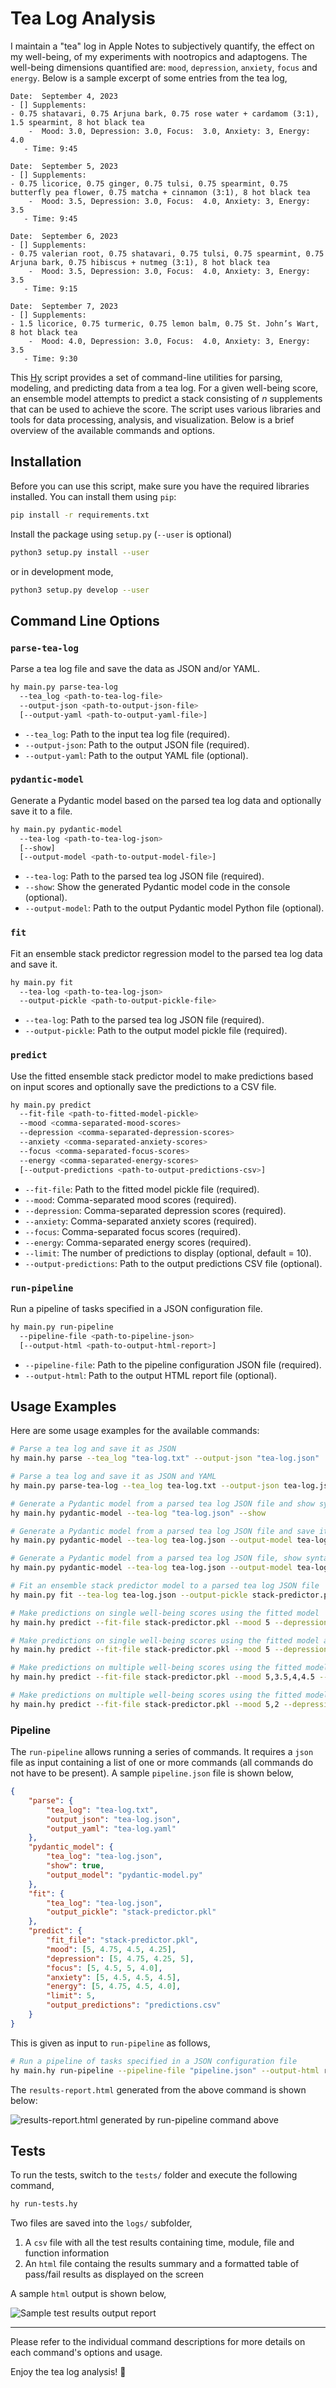 # Tea Log Analysis

I maintain a "tea" log in Apple Notes to subjectively quantify, the effect on my well-being, of my experiments with nootropics and adaptogens. The well-being dimensions quantified are: `mood`, `depression`, `anxiety`, `focus` and `energy`. Below is a sample excerpt of some entries from the tea log,

```
Date:  September 4, 2023
- [] Supplements:
- 0.75 shatavari, 0.75 Arjuna bark, 0.75 rose water + cardamom (3:1), 1.5 spearmint, 8 hot black tea
    -  Mood: 3.0, Depression: 3.0, Focus:  3.0, Anxiety: 3, Energy: 4.0
   - Time: 9:45

Date:  September 5, 2023
- [] Supplements:
- 0.75 licorice, 0.75 ginger, 0.75 tulsi, 0.75 spearmint, 0.75 butterfly pea flower, 0.75 matcha + cinnamon (3:1), 8 hot black tea
    -  Mood: 3.5, Depression: 3.0, Focus:  4.0, Anxiety: 3, Energy: 3.5
   - Time: 9:45

Date:  September 6, 2023
- [] Supplements:
- 0.75 valerian root, 0.75 shatavari, 0.75 tulsi, 0.75 spearmint, 0.75 Arjuna bark, 0.75 hibiscus + nutmeg (3:1), 8 hot black tea
    -  Mood: 3.5, Depression: 3.0, Focus:  4.0, Anxiety: 3, Energy: 3.5
   - Time: 9:15

Date:  September 7, 2023
- [] Supplements:
- 1.5 licorice, 0.75 turmeric, 0.75 lemon balm, 0.75 St. John’s Wart, 8 hot black tea
    -  Mood: 4.0, Depression: 3.0, Focus:  4.0, Anxiety: 3, Energy: 3.5
   - Time: 9:30
```

This [Hy](https://github.com/hylang/hy) script provides a set of command-line utilities for parsing, modeling, and predicting data from a tea log. For a given well-being score, an ensemble model attempts to predict a stack consisting of *n* supplements that can be used to achieve the score. The script uses various libraries and tools for data processing, analysis, and visualization. Below is a brief overview of the available commands and options.

## Installation

Before you can use this script, make sure you have the required libraries installed. You can install them using `pip`:

```bash
pip install -r requirements.txt
```

Install the package using ``setup.py`` (``--user`` is optional)

```bash
python3 setup.py install --user
```
or in development mode,

```bash
python3 setup.py develop --user
```

## Command Line Options

### `parse-tea-log`

Parse a tea log file and save the data as JSON and/or YAML.

```bash
hy main.py parse-tea-log
  --tea_log <path-to-tea-log-file>
  --output-json <path-to-output-json-file>
  [--output-yaml <path-to-output-yaml-file>]
```

- `--tea_log`: Path to the input tea log file (required).
- `--output-json`: Path to the output JSON file (required).
- `--output-yaml`: Path to the output YAML file (optional).

### `pydantic-model`

Generate a Pydantic model based on the parsed tea log data and optionally save it to a file.

```bash
hy main.py pydantic-model
  --tea-log <path-to-tea-log-json>
  [--show]
  [--output-model <path-to-output-model-file>]
```

- `--tea-log`: Path to the parsed tea log JSON file (required).
- `--show`: Show the generated Pydantic model code in the console (optional).
- `--output-model`: Path to the output Pydantic model Python file (optional).

### `fit`

Fit an ensemble stack predictor regression model to the parsed tea log data and save it.

```bash
hy main.py fit
  --tea-log <path-to-tea-log-json>
  --output-pickle <path-to-output-pickle-file>
```

- `--tea-log`: Path to the parsed tea log JSON file (required).
- `--output-pickle`: Path to the output model pickle file (required).

### `predict`

Use the fitted ensemble stack predictor model to make predictions based on input scores and optionally save the predictions to a CSV file.

```bash
hy main.py predict
  --fit-file <path-to-fitted-model-pickle>
  --mood <comma-separated-mood-scores>
  --depression <comma-separated-depression-scores>
  --anxiety <comma-separated-anxiety-scores>
  --focus <comma-separated-focus-scores>
  --energy <comma-separated-energy-scores>
  [--output-predictions <path-to-output-predictions-csv>]
```

- `--fit-file`: Path to the fitted model pickle file (required).
- `--mood`: Comma-separated mood scores (required).
- `--depression`: Comma-separated depression scores (required).
- `--anxiety`: Comma-separated anxiety scores (required).
- `--focus`: Comma-separated focus scores (required).
- `--energy`: Comma-separated energy scores (required).
- `--limit`: The number of predictions to display (optional, default = 10).
- `--output-predictions`: Path to the output predictions CSV file (optional).

### `run-pipeline`

Run a pipeline of tasks specified in a JSON configuration file.

```bash
hy main.py run-pipeline
  --pipeline-file <path-to-pipeline-json>
  [--output-html <path-to-output-html-report>]
```

- `--pipeline-file`: Path to the pipeline configuration JSON file (required).
- `--output-html`: Path to the output HTML report file (optional).

## Usage Examples

Here are some usage examples for the available commands:

```bash
# Parse a tea log and save it as JSON
hy main.hy parse --tea_log "tea-log.txt" --output-json "tea-log.json"

# Parse a tea log and save it as JSON and YAML
hy main.py parse-tea-log --tea_log tea-log.txt --output-json tea-log.json --output-yaml tea-log.yaml

# Generate a Pydantic model from a parsed tea log JSON file and show syntax highlighted code
hy main.hy pydantic-model --tea-log "tea-log.json" --show 

# Generate a Pydantic model from a parsed tea log JSON file and save it
hy main.py pydantic-model --tea-log tea-log.json --output-model tea-log-pydantic-model.py

# Generate a Pydantic model from a parsed tea log JSON file, show syntax highlighted code and save it
hy main.py pydantic-model --tea-log tea-log.json --output-model tea-log-pydantic-model.py

# Fit an ensemble stack predictor model to a parsed tea log JSON file
hy main.py fit --tea-log tea-log.json --output-pickle stack-predictor.pkl

# Make predictions on single well-being scores using the fitted model
hy main.hy predict --fit-file stack-predictor.pkl --mood 5 --depression 4.2 --anxiety 3 --focus 4 --energy 4.5

# Make predictions on single well-being scores using the fitted model and limit the stack to 5 elements
hy main.hy predict --fit-file stack-predictor.pkl --mood 5 --depression 4.2 --anxiety 3 --focus 4 --energy 4.5 --limit 5

# Make predictions on multiple well-being scores using the fitted model and limit the stack to 5 elements
hy main.hy predict --fit-file stack-predictor.pkl --mood 5,3.5,4,4.5 --depression 4.2,3,3.75,4.25 --anxiety 3,4,3.5,4.5 --focus 4,5,4.36,3.75 --energy 4.5,4,3,4.25

# Make predictions on multiple well-being scores using the fitted model and save all predictions to a csv file
hy main.hy predict --fit-file stack-predictor.pkl --mood 5,2 --depression 4.2,3 --anxiety 3,4 --focus 4,5 --energy 4.5,4 --output-predictions "predictions.csv"
```

### Pipeline

The `run-pipeline` allows running a series of commands. It requires a `json` file as input containing a list of one or more commands (all commands do not have to be present). A sample `pipeline.json` file is shown below,

```json
{
    "parse": {
        "tea_log": "tea-log.txt",
        "output_json": "tea-log.json",
        "output_yaml": "tea-log.yaml"
    },
    "pydantic_model": {
        "tea_log": "tea-log.json",
        "show": true,
        "output_model": "pydantic-model.py"
    },
    "fit": {
        "tea_log": "tea-log.json",
        "output_pickle": "stack-predictor.pkl"
    },
    "predict": {
        "fit_file": "stack-predictor.pkl",
        "mood": [5, 4.75, 4.5, 4.25],
        "depression": [5, 4.75, 4.25, 5],
        "focus": [5, 4.5, 5, 4.0],
        "anxiety": [5, 4.5, 4.5, 4.5],
        "energy": [5, 4.75, 4.5, 4.0],
        "limit": 5,
        "output_predictions": "predictions.csv"
    }
}
```

This is given as input to `run-pipeline` as follows,

```bash
# Run a pipeline of tasks specified in a JSON configuration file
hy main.hy run-pipeline --pipeline-file "pipeline.json" --output-html results-report.html
```

The `results-report.html` generated from the above command is shown below:

![results-report.html generated by run-pipeline command above](images/pipeline-output.png)


## Tests

To run the tests, switch to the `tests/` folder and execute the following command,

```bash
hy run-tests.hy
```

Two files are saved into the `logs/` subfolder,

1. A `csv` file with all the test results containing time, module, file and function information
2. An `html` file containg the results summary and a formatted table of pass/fail results as displayed on the screen

A sample `html` output is shown below,

![Sample test results output report](images/test-results.png)

----

Please refer to the individual command descriptions for more details on each command's options and usage.

Enjoy the tea log analysis! 🍵
